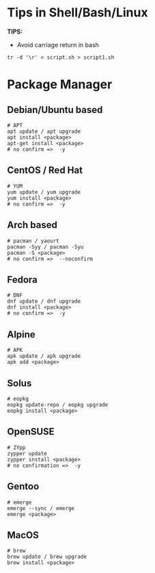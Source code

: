 # Tips in Shell/Bash/Linux

**TIPS:**

- Avoid carriage return in bash
``` 
tr -d '\r' < script.sh > script1.sh
```
# Package Manager

## Debian/Ubuntu based

```
# APT
apt update / apt upgrade
apt install <package>
apt-get install <package>
# no confirm =>  -y
```

## CentOS / Red Hat
```
# YUM
yum update / yum upgrade
yum install <package>
# no confirm =>  -y
```

## Arch based

```
# pacman / yaourt
pacman -Syy / pacman -Syu
pacman -S <package>
# no confirm =>  --noconfirm
```

## Fedora
```
# DNF
dnf update / dnf upgrade
dnf install <package>
# no confirm =>  -y
```

## Alpine
```
# APK
apk update / apk upgrade
apk add <package>
```

## Solus
```
# eopkg
eopkg update-repo / eopkg upgrade
eopkg install <package>
```

## OpenSUSE
```
# ZYpp
zypper update
zypper install <package>
# no confirmation =>  -y
```

## Gentoo
```
# emerge
emerge --sync / emerge 
emerge <package>
```

## MacOS
```
# brew
brew update / brew upgrade
brew install <package>
```
